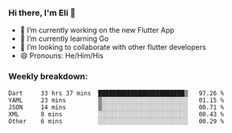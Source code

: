### Hi there, I'm Eli 👋
- 🔭 I’m currently working on the new Flutter App
- 🌱 I’m currently learning Go
- 🦄 I’m looking to collaborate with other flutter developers
- 😄 Pronouns: He/Him/His

### Weekly breakdown:
<!--START_SECTION:waka-->

```text
Dart     33 hrs 37 mins  ████████████████████████▒   97.26 %
YAML     23 mins         ▒░░░░░░░░░░░░░░░░░░░░░░░░   01.15 %
JSON     14 mins         ▒░░░░░░░░░░░░░░░░░░░░░░░░   00.71 %
XML      8 mins          ░░░░░░░░░░░░░░░░░░░░░░░░░   00.43 %
Other    6 mins          ░░░░░░░░░░░░░░░░░░░░░░░░░   00.29 %
```

<!--END_SECTION:waka-->
